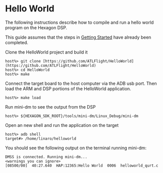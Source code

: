 # Hello World

The following instructions describe how to compile and run a hello world program on the Hexagon DSP.

This guide assumes that the steps in [Getting Started](GettingStarted.md) have already been completed.

Clone the HelloWorld project and build it

```
host%> git clone [https://github.com/ATLFlight/HelloWorld](https://github.com/ATLFlight/HelloWorld)
host%> cd HelloWorld
host%> make
```

Connect the target board to the host computer via the ADB usb port. Then load the ARM and DSP portions
of the HelloWorld application.

```
host%> make load
```

Run mini-dm to see the output from the DSP

```
host%> ${HEXAGON_SDK_ROOT}/tools/mini-dm/Linux_Debug/mini-dm
```

Open an new shell and run the application on the target

```
host%> adb shell
target#> /home/linaro/helloworld
```

You should see the following output on the terminal running mini-dm:

```
DMSS is connected. Running mini-dm...
<warnings you can ignore>
[08500/00]  40:27.640  HAP:12365:Hello World  0006  helloworld_qurt.c

```
